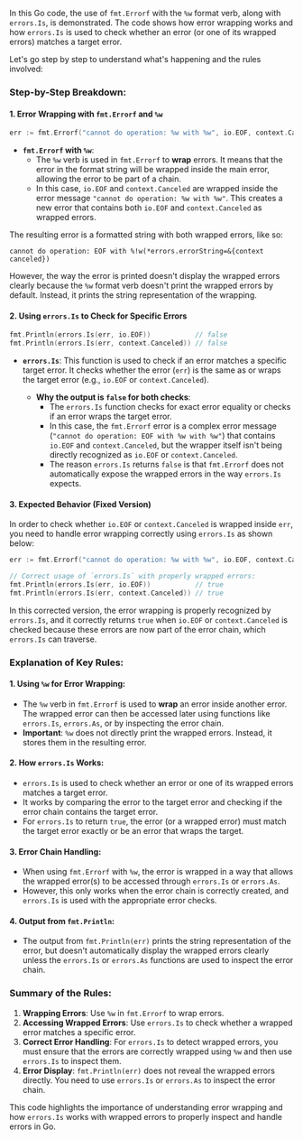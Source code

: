In this Go code, the use of `fmt.Errorf` with the `%w` format verb, along with `errors.Is`, is demonstrated. The code shows how error wrapping works and how `errors.Is` is used to check whether an error (or one of its wrapped errors) matches a target error.

Let's go step by step to understand what's happening and the rules involved:

### Step-by-Step Breakdown:

#### 1. **Error Wrapping with `fmt.Errorf` and `%w`**

```go
err := fmt.Errorf("cannot do operation: %w with %w", io.EOF, context.Canceled)
```

- **`fmt.Errorf` with `%w`**: 
  - The `%w` verb is used in `fmt.Errorf` to **wrap** errors. It means that the error in the format string will be wrapped inside the main error, allowing the error to be part of a chain.
  - In this case, `io.EOF` and `context.Canceled` are wrapped inside the error message `"cannot do operation: %w with %w"`. This creates a new error that contains both `io.EOF` and `context.Canceled` as wrapped errors.

The resulting error is a formatted string with both wrapped errors, like so:
```
cannot do operation: EOF with %!w(*errors.errorString=&{context canceled})
```
However, the way the error is printed doesn't display the wrapped errors clearly because the `%w` format verb doesn't print the wrapped errors by default. Instead, it prints the string representation of the wrapping.

#### 2. **Using `errors.Is` to Check for Specific Errors**

```go
fmt.Println(errors.Is(err, io.EOF))           // false
fmt.Println(errors.Is(err, context.Canceled)) // false
```

- **`errors.Is`**: This function is used to check if an error matches a specific target error. It checks whether the error (`err`) is the same as or wraps the target error (e.g., `io.EOF` or `context.Canceled`).
  
   - **Why the output is `false` for both checks**:
     - The `errors.Is` function checks for exact error equality or checks if an error wraps the target error.
     - In this case, the `fmt.Errorf` error is a complex error message (`"cannot do operation: EOF with %w with %w"`) that contains `io.EOF` and `context.Canceled`, but the wrapper itself isn't being directly recognized as `io.EOF` or `context.Canceled`.
     - The reason `errors.Is` returns `false` is that `fmt.Errorf` does not automatically expose the wrapped errors in the way `errors.Is` expects.

#### 3. **Expected Behavior (Fixed Version)**

In order to check whether `io.EOF` or `context.Canceled` is wrapped inside `err`, you need to handle error wrapping correctly using `errors.Is` as shown below:

```go
err := fmt.Errorf("cannot do operation: %w with %w", io.EOF, context.Canceled)

// Correct usage of `errors.Is` with properly wrapped errors:
fmt.Println(errors.Is(err, io.EOF))           // true
fmt.Println(errors.Is(err, context.Canceled)) // true
```

In this corrected version, the error wrapping is properly recognized by `errors.Is`, and it correctly returns `true` when `io.EOF` or `context.Canceled` is checked because these errors are now part of the error chain, which `errors.Is` can traverse.

### Explanation of Key Rules:

#### 1. **Using `%w` for Error Wrapping**:
   - The `%w` verb in `fmt.Errorf` is used to **wrap** an error inside another error. The wrapped error can then be accessed later using functions like `errors.Is`, `errors.As`, or by inspecting the error chain.
   - **Important**: `%w` does not directly print the wrapped errors. Instead, it stores them in the resulting error.

#### 2. **How `errors.Is` Works**:
   - `errors.Is` is used to check whether an error or one of its wrapped errors matches a target error.
   - It works by comparing the error to the target error and checking if the error chain contains the target error.
   - For `errors.Is` to return `true`, the error (or a wrapped error) must match the target error exactly or be an error that wraps the target.

#### 3. **Error Chain Handling**:
   - When using `fmt.Errorf` with `%w`, the error is wrapped in a way that allows the wrapped error(s) to be accessed through `errors.Is` or `errors.As`.
   - However, this only works when the error chain is correctly created, and `errors.Is` is used with the appropriate error checks.

#### 4. **Output from `fmt.Println`**:
   - The output from `fmt.Println(err)` prints the string representation of the error, but doesn't automatically display the wrapped errors clearly unless the `errors.Is` or `errors.As` functions are used to inspect the error chain.

### Summary of the Rules:

1. **Wrapping Errors**: Use `%w` in `fmt.Errorf` to wrap errors.
2. **Accessing Wrapped Errors**: Use `errors.Is` to check whether a wrapped error matches a specific error.
3. **Correct Error Handling**: For `errors.Is` to detect wrapped errors, you must ensure that the errors are correctly wrapped using `%w` and then use `errors.Is` to inspect them.
4. **Error Display**: `fmt.Println(err)` does not reveal the wrapped errors directly. You need to use `errors.Is` or `errors.As` to inspect the error chain.

This code highlights the importance of understanding error wrapping and how `errors.Is` works with wrapped errors to properly inspect and handle errors in Go.